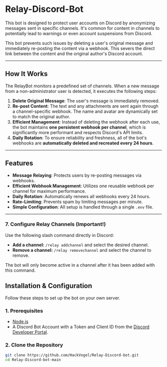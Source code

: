 # Relay-Discord-Bot

This bot is designed to protect user accounts on Discord by anonymizing messages sent in specific channels. It's common for content in channels to potentially lead to warnings or even account suspensions from Discord.

This bot prevents such issues by deleting a user's original message and immediately re-posting the content via a webhook. This severs the direct link between the content and the original author's Discord account.

---

## How It Works

The RelayBot monitors a predefined set of channels. When a new message from a non-administrator user is detected, it executes the following steps:

1.  **Delete Original Message**: The user's message is immediately removed.
2.  **Re-post Content**: The text and any attachments are sent again through a channel-specific webhook. The name and avatar are dynamically set to match the original author.
3.  **Efficient Management**: Instead of deleting the webhook after each use, the bot maintains **one persistent webhook per channel**, which is significantly more performant and respects Discord's API limits.
4.  **Daily Rotation**: To ensure reliability and freshness, all of the bot's webhooks are **automatically deleted and recreated every 24 hours**.

---

## Features

-   **Message Relaying**: Protects users by re-posting messages via webhooks.
-   **Efficient Webhook Management**: Utilizes one reusable webhook per channel for maximum performance.
-   **Daily Rotation**: Automatically renews all webhooks every 24 hours.
-   **Rate-Limiting**: Prevents spam by limiting messages per minute.
-   **Simple Configuration**: All setup is handled through a single `.env` file.

---

### 7. Configure Relay Channels (Important!)

Use the following slash command directly in Discord:
-   **Add a channel:** `/relay addchannel` and select the desired channel.
-   **Remove a channel:** `/relay removechannel` and select the channel to remove.

The bot will only become active in a channel after it has been added with this command.

## Installation & Configuration

Follow these steps to set up the bot on your own server.

### 1. Prerequisites
-   [Node.js](https://nodejs.org/)
-   A Discord Bot Account with a Token and Client ID from the [Discord Developer Portal](https://discord.com/developers/applications).


### 2. Clone the Repository
```bash
git clone https://github.com/HackVogel/Relay-Discord-bot.git
cd Relay-Discord-bot-main

